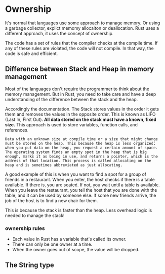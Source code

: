 # Ownership

It's normal that languages use some approach to manage memory. Or using a garbage collector, explict memomy allocaiton or deallocation. Rust uses a different approach, it uses the concept of ownership.

The code has a set of rules that the compiler checks at the compile time. If any of these rules are violated, the code will not compile. In that way, the code is safe and efficient.

## Difference between Stack and Heap in memory management

Most of the languages don't require the programmer to think about the memory management. But in Rust, you need to take care and have a deep understanding of the difference between the stack and the heap.

Accordingly the documentation.  The Stack stores values in the order it gets them and removes the values in the opposite order. This is known as LIFO (Last In, First Out). **All data stored on the stack must have a known, fixed size.** This approach is used to store variables, function calls, and references.

```
Data with an unknown size at compile time or a size that might change must be stored on the heap. This because the heap is less organized: when you put data on the heap, you request a certain amount of space. The operating system finds an empty spot in the heap that is big enough, marks it as being in use, and returns a pointer, which is the address of that location. This process is called allocating on the heap and is sometimes abbreviated as just allocating.
```

A good example of this is when you want to find a spot for a group of friends in a restaurant. When you enter, the host checks if there is a table available. If there is, you are seated. If not, you wait until a table is available. When you leave the restaurant, you tell the host that you are done with the table, and it can be used by someone else. If some new friends arrive, the job of the host is to find a new chair for them.

This is because the stack is faster than the heap. Less overhead logic is needed to manage the stack!

### ownership rules

- Each value in Rust has a variable that's called its owner.
- There can only be one owner at a time.
- When the owner goes out of scope, the value will be dropped.


## The String type


